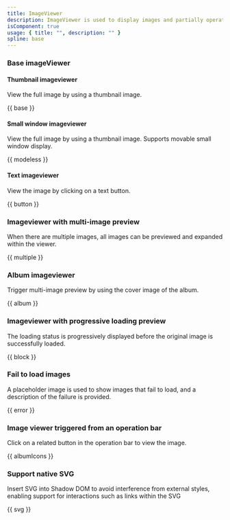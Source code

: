 ```yaml
---
title: ImageViewer
description: ImageViewer is used to display images and partially operate on images
isComponent: true
usage: { title: "", description: "" }
spline: base
---
```


### Base imageViewer

#### Thumbnail imageviewer

View the full image by using a thumbnail image.

{{ base }}

#### Small window imageviewer

View the full image by using a thumbnail image. Supports movable small window display.

{{ modeless }}

#### Text imageviewer

View the image by clicking on a text button.

{{ button }}

### Imageviewer with multi-image preview

When there are multiple images, all images can be previewed and expanded within the viewer.

{{ multiple }}

### Album imageviewer

Trigger multi-image preview by using the cover image of the album.

{{ album }}

### Imageviewer with progressive loading preview

The loading status is progressively displayed before the original image is successfully loaded.

{{ block }}

### Fail to load images

A placeholder image is used to show images that fail to load, and a description of the failure is provided.

{{ error }}

### Image viewer triggered from an operation bar

Click on a related button in the operation bar to view the image.

{{ albumIcons }}

### Support native SVG

Insert SVG into Shadow DOM to avoid interference from external styles, enabling support for interactions such as links within the SVG

{{ svg }}
